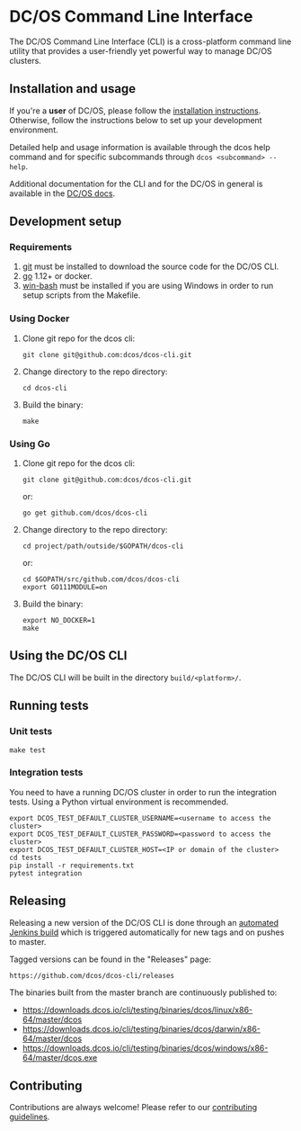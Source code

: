 # DC/OS Command Line Interface

The DC/OS Command Line Interface (CLI) is a cross-platform command line
utility that provides a user-friendly yet powerful way to manage DC/OS
clusters.

## Installation and usage

If you're a **user** of DC/OS, please follow the [installation
instructions](https://dcos.io/docs/latest/cli/install/). Otherwise,
follow the instructions below to set up your development environment.

Detailed help and usage information is available through the dcos help
command and for specific subcommands through `dcos <subcommand> --help`.

Additional documentation for the CLI and for the DC/OS in general is
available in the [DC/OS docs](https://dcos.io/docs/).

## Development setup

### Requirements

1.  [git](http://git-scm.com) must be installed to download the source
    code for the DC/OS CLI.
2.  [go](https://golang.org/dl/) 1.12+ or docker.
3.  [win-bash](https://sourceforge.net/projects/win-bash/files/shell-complete/latest)
   must be installed if you are using Windows in order to run setup scripts
   from the Makefile.

### Using Docker

1.  Clone git repo for the dcos cli:

        git clone git@github.com:dcos/dcos-cli.git

2.  Change directory to the repo directory:

        cd dcos-cli

3.  Build the binary:

        make

### Using Go

1.  Clone git repo for the dcos cli:

        git clone git@github.com:dcos/dcos-cli.git

    or:

        go get github.com/dcos/dcos-cli

2.  Change directory to the repo directory:

        cd project/path/outside/$GOPATH/dcos-cli

    or:

        cd $GOPATH/src/github.com/dcos/dcos-cli
        export GO111MODULE=on

3.  Build the binary:

        export NO_DOCKER=1
        make

## Using the DC/OS CLI

The DC/OS CLI will be built in the directory `build/<platform>/`.

## Running tests

### Unit tests

    make test

### Integration tests

You need to have a running DC/OS cluster in order to run the integration tests.
Using a Python virtual environment is recommended.

    export DCOS_TEST_DEFAULT_CLUSTER_USERNAME=<username to access the cluster>
    export DCOS_TEST_DEFAULT_CLUSTER_PASSWORD=<password to access the cluster>
    export DCOS_TEST_DEFAULT_CLUSTER_HOST=<IP or domain of the cluster>
    cd tests
    pip install -r requirements.txt
    pytest integration

## Releasing

Releasing a new version of the DC/OS CLI is done through an
[automated Jenkins
build](https://jenkins.mesosphere.com/service/jenkins/job/public-dcos-cluster-ops/job/mesosphere-dcos-cli/job/release/)
which is triggered automatically for new tags and on pushes to master.

Tagged versions can be found in the "Releases" page:

    https://github.com/dcos/dcos-cli/releases

The binaries built from the master branch are continuously published to:

   - https://downloads.dcos.io/cli/testing/binaries/dcos/linux/x86-64/master/dcos
   - https://downloads.dcos.io/cli/testing/binaries/dcos/darwin/x86-64/master/dcos
   - https://downloads.dcos.io/cli/testing/binaries/dcos/windows/x86-64/master/dcos.exe

## Contributing

Contributions are always welcome! Please refer to our [contributing guidelines](CONTRIBUTING.md).

